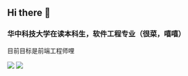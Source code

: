 ## Hi there 👋

### 华中科技大学在读本科生，软件工程专业（很菜，嘻嘻）

<p>目前目标是前端工程师哩</p>

<img align="center" src="https://github-readme-stats.vercel.app/api/top-langs/?username=zjx-arknights&locale=en&line_height=33&theme=&langs_count=10&layout=compact"/>
<img align="center" src="https://github-readme-stats.vercel.app/api/top-langs/?username=zjx-arknights&locale=en&line_height=33&theme=&langs_count=10&layout=compact"/>
